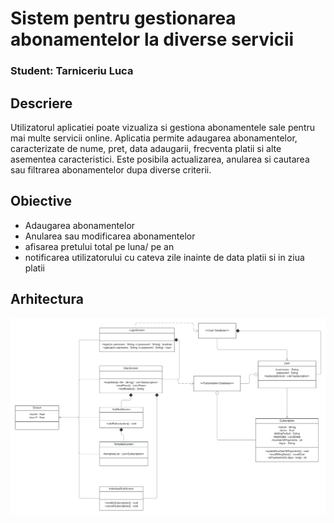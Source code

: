 # Sistem pentru gestionarea abonamentelor la diverse servicii
### Student: Tarniceriu Luca

## Descriere

Utilizatorul aplicatiei poate vizualiza si gestiona abonamentele sale pentru mai multe servicii online.
Aplicatia permite adaugarea abonamentelor, caracterizate de nume, pret, data adaugarii, frecventa platii si alte asementea caracteristici. Este posibila actualizarea, anularea si cautarea sau filtrarea abonamentelor dupa diverse criterii.


## Obiective

* Adaugarea abonamentelor
* Anularea sau modificarea abonamentelor
* afisarea pretului total pe luna/ pe an
* notificarea utilizatorului cu cateva zile inainte de data platii si in ziua platii

## Arhitectura


![diagramaClase](diagramaClase.jpeg)
